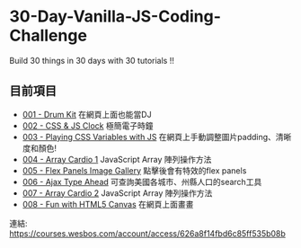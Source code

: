 # 30-Day-Vanilla-JS-Coding-Challenge

Build 30 things in 30 days with 30 tutorials !!

## 目前項目

* [001 - Drum Kit](https://70928manson.github.io/30-Day-Vanilla-JS-Coding-Challenge/001-Drum-Kit/index.html) 在網頁上面也能當DJ
* [002 - CSS & JS Clock](https://70928manson.github.io/30-Day-Vanilla-JS-Coding-Challenge/002-CSS-JS-Clock/index-START.html) 極簡電子時鐘
* [003 - Playing CSS Variables with JS](https://70928manson.github.io/30-Day-Vanilla-JS-Coding-Challenge/003-CSS-Variables/index.html) 在網頁上手動調整圖片padding、清晰度和顏色!
* [004 - Array Cardio 1](https://70928manson.github.io/30-Day-Vanilla-JS-Coding-Challenge/004-Array-Cardio-one/index.html) JavaScript Array 陣列操作方法
* [005 - Flex Panels Image Gallery](https://70928manson.github.io/30-Day-Vanilla-JS-Coding-Challenge/005-Flex-Panel-Gallery/index.html) 點擊後會有特效的flex panels
* [006 - Ajax Type Ahead](https://70928manson.github.io/30-Day-Vanilla-JS-Coding-Challenge/006-Type-Ahead/index.html) 可查詢美國各城市、州縣人口的search工具
* [007 - Array Cardio 2](https://70928manson.github.io/30-Day-Vanilla-JS-Coding-Challenge/007-Array-Cardio-Day-two/index.html) JavaScript Array 陣列操作方法
* [008 - Fun with HTML5 Canvas](https://70928manson.github.io/30-Day-Vanilla-JS-Coding-Challenge/008-Fun-with-HTML5-Canvas/index.html) 在網頁上面畫畫


連結: https://courses.wesbos.com/account/access/626a8f14fbd6c85ff535b08b
